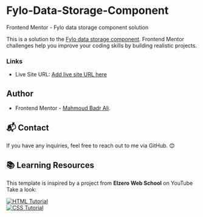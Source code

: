 # Fylo-Data-Storage-Component
Frontend Mentor - Fylo data storage component solution

This is a solution to the [Fylo data storage component](https://www.frontendmentor.io/challenges/fylo-data-storage-component-1dZPRbV5n). Frontend Mentor challenges help you improve your coding skills by building realistic projects. 

### Links

- Live Site URL: [Add live site URL here](https://mahmoudbadrali.github.io/Fylo-Data-Storage-Component/)

## Author

- Frontend Mentor - [Mahmoud Badr Ali](https://www.frontendmentor.io/profile/MahmoudBadrAli).
## 📬 Contact
If you have any inquiries, feel free to reach out to me via GitHub. 😊

## 📚 Learning Resources  
This template is inspired by a project from **Elzero Web School** on YouTube Take a look:  

[![HTML Tutorial](https://img.icons8.com/color/48/000000/html-5.png)](https://www.youtube.com/watch?v=6QAELgirvjs&list=PLDoPjvoNmBAw_t_XWUFbBX-c9MafPk9ji)  
[![CSS Tutorial](https://img.icons8.com/color/48/000000/css3.png)](https://www.youtube.com/watch?v=X1ulCwyhCVM&list=PLDoPjvoNmBAzjsz06gkzlSrlev53MGIKe)
